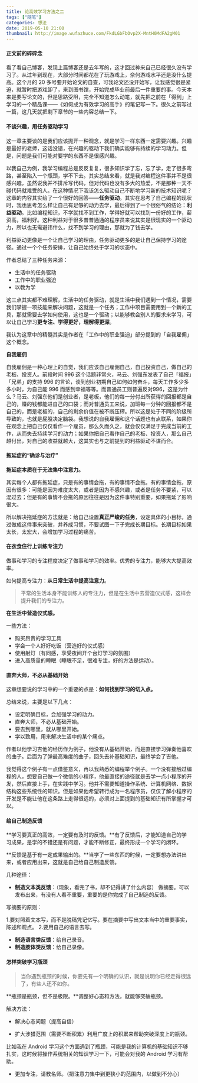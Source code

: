 ```yaml
---
title: 论高效学习方法之二
tags: ["随笔"]
categories: 想法
date: 2019-05-10 21:00
thumbnail: http://image.wufazhuce.com/FkdLGbFbOvp2X-MntH0MdFA2gM01
---
```


#### 正文前的碎碎念

看了看自己博客，发现上篇博客还是去年写的，这才回过神来自己已经很久没有学习了。从过年到现在，大部分时间都花在了玩游戏上，奈何游戏水平还是没什么提高。这个月的 20 多号要开始论文的自查，可我论文还没开始写，让我感觉很是紧迫，就暂时把游戏卸了，来到图书馆，开始完成毕业前最后一件重要的事。今天本来是要写论文的，但是思路受阻，完全不知道怎么动笔，就先把之前在「得到」上学习的一个精品课——《如何成为有效学习的高手》的笔记写一下。很久之前写过一篇，这几天就把剩下章节的一些内容总结一下。

#### 不谈兴趣，用任务驱动学习

这一章主要谈的是我们应该抛开一种观念，就是学习一样东西一定需要兴趣。兴趣是最好的老师，这话没错，在兴趣的驱动下我们确实能够有持续的学习动力。但是，问题是我们可能对要学的东西不是很感兴趣。

以我自己为例，我学习编程总是反反复复，很多知识学了忘，忘了学，走了很多弯路，甚至陷入一个瓶颈，学不下去。其实总结来看，就是我对编程这件事并不是很感兴趣，虽然说我并不排斥写代码，但对代码也没有多大的热爱，不是那种一天不碰代码就难受的人。在这种情况下我该怎么驱动自己不断地学习新的技术知识呢？这章的内容其实给了一个很好的回答——**任务驱动**。其实在思考了自己编程的现状时，我也思考怎么样让自己有足够的动力去学，最后得到了一个很俗气的结论：**利益驱动**。比如编程知识，不学就找不到工作，学得好就可以找到一份好的工作，薪资高，福利好。这种利益对于很多普普通通的程序员来说其实是很现实的一个驱动力，所以也无需避讳什么，找不到学习的理由，那就为了钱去学。

利益驱动更像是一个让自己学习的理由，任务驱动更多的是让自己保持学习的途径。通过一个个任务安排，让自己始终处于学习的状态中。

作者总结了三种任务来源：

- 生活中的任务驱动
- 工作中的职业强迫
- 以教为学

这三点其实都不难理解，生活中的任务驱动，就是生活中我们遇到一个情况，需要我们掌握一项技能来解决问题，这就是一个任务；工作中项目需要用到一个新的工具，那就需要去学如何使用，这也是一个驱动；以能够教会别人的要求来学习，可以让自己学习**更专注、学得更好，理解得更深**。

我认为这章中的精髓其实是作者在「工作中的职业强迫」部分提到的「自我雇佣」这个概念。

**自我雇佣**

自我雇佣是一种心理上的自觉，我们应该自己雇佣自己，自己投资自己，做自己的老板、投资人。前段时间 996 这个话题非常火，马云、刘强东发表了自己「福报」「兄弟」的支持 996 的言论，谈到创业初期自己如何如何奋斗，每天工作多少多多小时，为自己能 996 而感到幸福等等。而普通员工则普遍反对996，这是为什么？马云、刘强东他们是创业者，是老板，他们的每一分付出所获得的回报都是自己的，赚的钱都能进自己的口袋；而对普通员工来说，加班每一分钟的回报都不是自己的，而是老板的，自己的剩余价值在被不断压榨。所以这是处于不同的阶级所导致的，也就是屁股决定脑袋。我想说的自我雇佣和这个话题也有点联系，如果你在观念上把自己仅仅看作一个雇员，那么久而久之，就会仅仅满足于完成当前的工作，从而失去持续学习的动力；如果你把自己看作自己的老板、投资人，那么自己越付出，对自己的收益就越大，这其实也与之前提到的利益驱动不谋而合。

#### 拖延症的“确诊与治疗”

**拖延症本质在于无法集中注意力。**

其实每个人都有拖延症，只是有的事情会拖，有的事情不会拖。有的事情会拖，原因有很多：可能是因为难度太大，或者是因为不感兴趣，或者是任务不要紧，可以混过去；但是有的事情不会拖的原因往往是因为这件事特别重要，如果拖延了影响很大。

所以解决拖延症的方法就是：给自己设置**真正严峻的任务**，设定具体的小目标，通过做成这件事来突破，并养成习惯，不要试图一下子完成长期目标。长期目标如果太长，太宏大，会增加学习过程的痛苦。 

####  在衣食住行上训练专注力

做事和学习的专注程度决定了做事和学习的效率。优秀的专注力，能够大大提高效率。

如何提高专注力：**从日常生活中提高注意力**。

> 平常的生活本身不能训练人的专注力，但是在生活中去营造仪式感，这样会提升我们的专注力。

**在生活中营造仪式感。**

一些方法：

- 购买昂贵的学习工具
- 学会一个人好好吃饭（营造好的仪式感）
- 使用射灯（有同感，享受夜间开个台灯学习的氛围）
- 进入高质量的睡眠（睡眠不足，很难专注，好的方法是运动）。

#### 直奔大师，不必从基础开始

这章想要说的学习中的一个重要的点是：**如何找到学习的切入点。**

总结来说，主要是以下几点：

- 设定明确目标，会加强学习的动力。
- 直奔大师，不必从基础开始。
- 要去到哪里，就从哪里开始。
-  学以致用，用来解决生活中的某个痛点。

作者以他学习吉他的经历作为例子，他没有从基础开始，而是直接学习弹奏他喜欢的曲子。后面为了弹最高难度的曲子，回头去补基础知识，最终学会了吉他。

我觉得这个例子有一点借鉴意义，再以我熟悉的编程举个例子。一个没有接触过编程的人，想要自己做一个微信的小程序，他最直接的途径就是去学一点小程序的开发，然后直接上手，在实践中学习。他并不需要知道操作系统、计算机网络、数据结构这些系统性的知识。但是如果他希望转行成为一名程序员，仅仅了解小程序的开发是不能让他在这条路上走得很远的，必须对上面提到的基础知识有所掌握才可以。

#### 给自己制造反馈

**学习要真正的高效，一定要有及时的反馈。**有了反馈后，才能知道自己的学习成果，是学的不错还是有问题，才能不断修正，最终形成一个学习的闭环。

**反馈是基于有一定成果输出的。**当学了一些东西的时候，一定要想办法讲出来，或者应用出来，这就是自己给自己制造反馈。

几种途径：

- **制造文本类反馈**：（现象，看完了书，却不记得讲了什么内容）
做摘要。可以发布出来，有没有人看不重要，重要的是你完成了自己制造的反馈。

写摘要的原则：

1.要对照着文本写，而不是脱稿凭记忆写。要在摘要中写出文本当中的重要事实，陈述和观点。
2.要用自己的语言去写。

- **制造语言类反馈**：给自己录音。
- **制造肢体类反馈**：给自己录像。

#### 怎样突破学习瓶颈

> 当你遇到瓶颈的时候，你要先有一个明确的认识，就是说明你已经走得很远了，有些人还不如你。

**瓶颈是瓶颈，但不是极限。**调整好心态和方法，就能够突破瓶颈。

解决方法：

- 解决心态问题（提高自信）

- 扩大涉猎范围（需要不断积累）利用广度上的积累来帮助突破深度上的瓶颈。

比如我在 Android 学习这个方面遇到了瓶颈，可能是我的计算机的基础知识不够扎实，这时候将操作系统相关的知识学习一下，可能会对我的 Android 学习有帮助。

- 更加专注，请教名师。（把注意力集中到更狭小的范围内，以做到不分心）











